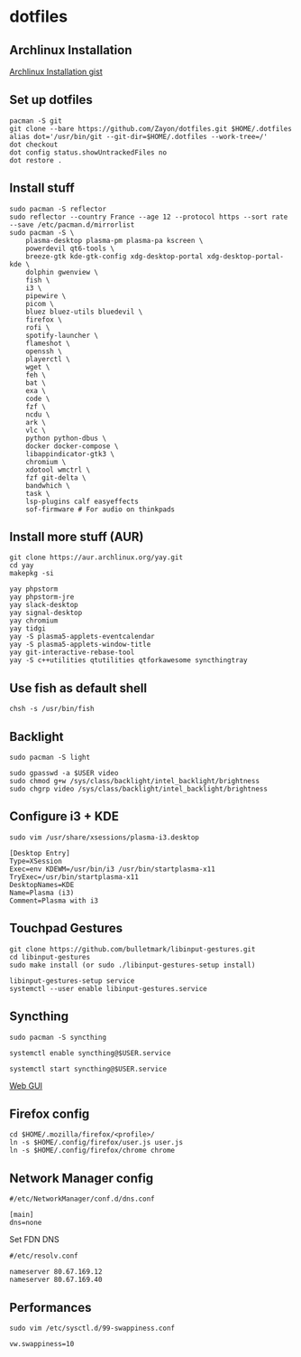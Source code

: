 # dotfiles

## Archlinux Installation

[Archlinux Installation gist](https://gist.github.com/Zayon/afc3d9fd83cbfc6e63ded6887eb9b5fc)

## Set up dotfiles

```
pacman -S git
git clone --bare https://github.com/Zayon/dotfiles.git $HOME/.dotfiles
alias dot='/usr/bin/git --git-dir=$HOME/.dotfiles --work-tree=/'
dot checkout
dot config status.showUntrackedFiles no
dot restore .
```

## Install stuff

```
sudo pacman -S reflector
sudo reflector --country France --age 12 --protocol https --sort rate --save /etc/pacman.d/mirrorlist
sudo pacman -S \
    plasma-desktop plasma-pm plasma-pa kscreen \
    powerdevil qt6-tools \
    breeze-gtk kde-gtk-config xdg-desktop-portal xdg-desktop-portal-kde \
    dolphin gwenview \
    fish \
    i3 \
    pipewire \
    picom \
    bluez bluez-utils bluedevil \
    firefox \
    rofi \
    spotify-launcher \
    flameshot \
    openssh \
    playerctl \
    wget \
    feh \
    bat \
    exa \
    code \
    fzf \
    ncdu \
    ark \
    vlc \
    python python-dbus \
    docker docker-compose \
    libappindicator-gtk3 \
    chromium \
    xdotool wmctrl \
    fzf git-delta \
    bandwhich \
    task \
    lsp-plugins calf easyeffects
    sof-firmware # For audio on thinkpads
```

## Install more stuff (AUR)
```
git clone https://aur.archlinux.org/yay.git
cd yay
makepkg -si

yay phpstorm
yay phpstorm-jre
yay slack-desktop
yay signal-desktop
yay chromium
yay tidgi
yay -S plasma5-applets-eventcalendar
yay -S plasma5-applets-window-title
yay git-interactive-rebase-tool
yay -S c++utilities qtutilities qtforkawesome syncthingtray
```

## Use fish as default shell
`chsh -s /usr/bin/fish`

## Backlight

```
sudo pacman -S light

sudo gpasswd -a $USER video
sudo chmod g+w /sys/class/backlight/intel_backlight/brightness
sudo chgrp video /sys/class/backlight/intel_backlight/brightness
```

## Configure i3 + KDE

`sudo vim /usr/share/xsessions/plasma-i3.desktop`

```
[Desktop Entry]
Type=XSession
Exec=env KDEWM=/usr/bin/i3 /usr/bin/startplasma-x11
TryExec=/usr/bin/startplasma-x11
DesktopNames=KDE
Name=Plasma (i3)
Comment=Plasma with i3
```


## Touchpad Gestures

```
git clone https://github.com/bulletmark/libinput-gestures.git
cd libinput-gestures
sudo make install (or sudo ./libinput-gestures-setup install)

libinput-gestures-setup service
systemctl --user enable libinput-gestures.service
```



## Syncthing

`sudo pacman -S syncthing`

`systemctl enable syncthing@$USER.service`

`systemctl start syncthing@$USER.service`

[Web GUI](http://127.0.0.1:8384/#)


## Firefox config

```
cd $HOME/.mozilla/firefox/<profile>/
ln -s $HOME/.config/firefox/user.js user.js
ln -s $HOME/.config/firefox/chrome chrome
```

## Network Manager config

```
#/etc/NetworkManager/conf.d/dns.conf

[main]
dns=none
```

Set FDN DNS

```
#/etc/resolv.conf

nameserver 80.67.169.12
nameserver 80.67.169.40
```

## Performances

`sudo vim /etc/sysctl.d/99-swappiness.conf`

```
vw.swappiness=10
```
